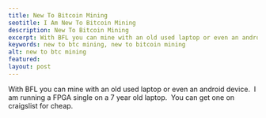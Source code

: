 ```yaml
---
title: New To Bitcoin Mining
seotitle: I Am New To Bitcoin Mining
description: New To Bitcoin Mining
excerpt: With BFL you can mine with an old used laptop or even an android device.  
keywords: new to btc mining, new to bitcoin mining
alt: new to btc mining
featured: 
layout: post
---
```


<p>With BFL you can mine with an old used laptop or even an android device.  I am running a FPGA single on a 7 year old laptop.  You can get one on craigslist for cheap.<p>
